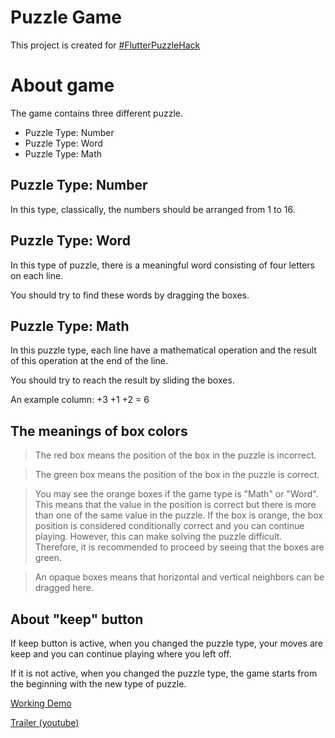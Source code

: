 # Puzzle Game

This project is created for [#FlutterPuzzleHack](https://flutterhack.devpost.com/)

# **About game**

The game contains three different puzzle.

- Puzzle Type: Number
- Puzzle Type: Word
- Puzzle Type: Math

## **Puzzle Type: Number**

In this type, classically, the numbers should be arranged from 1 to 16.

## **Puzzle Type: Word**

In this type of puzzle, there is a meaningful word consisting of four letters on each line.

You should try to find these words by dragging the boxes.

## **Puzzle Type: Math**

In this puzzle type, each line have a mathematical operation and the result of this operation at the end of the line.

You should try to reach the result by sliding the boxes.

An example column: +3 +1 +2 = 6

## **The meanings of box colors**

> The red box means the position of the box in the puzzle is incorrect.

> The green box means the position of the box in the puzzle is correct.

> You may see the orange boxes if the game type is "Math" or "Word". This means that the value in the position is correct but there is more than one of the same value in the puzzle. If the box is orange, the box position is considered conditionally correct and you can continue playing. However, this can make solving the puzzle difficult. Therefore, it is recommended to proceed by seeing that the boxes are green.

> An opaque boxes means that horizontal and vertical neighbors can be dragged here.

## **About "keep" button**

If keep button is active, when you changed the puzzle type, your moves are keep and you can continue playing where you left off.

If it is not active, when you changed the puzzle type, the game starts from the beginning with the new type of puzzle.

[Working Demo](https://blokberg.github.io/puzzlehack)

[Trailer (youtube)](https://www.youtube.com/watch?v=3E_exSnBWCQ)
